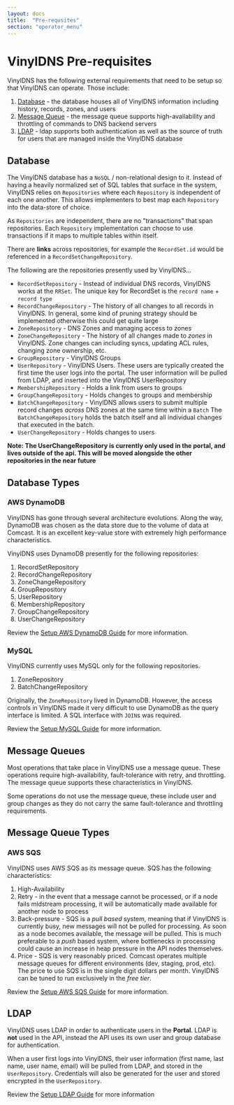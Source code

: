 ```yaml
---
layout: docs
title:  "Pre-requsites"
section: "operator_menu"
---
```


# VinylDNS Pre-requisites
VinylDNS has the following external requirements that need to be setup so that VinylDNS can operate.  Those include:

1. [Database](#database) - the database houses all of VinylDNS information including history, records, zones, and users
1. [Message Queue](#message-queues) - the message queue supports high-availability and throttling of commands to DNS backend servers
1. [LDAP](#ldap) - ldap supports both authentication as well as the source of truth for users that are managed inside the VinylDNS database

## Database
[database]: #database

The VinylDNS database has a `NoSQL` / non-relational design to it.  Instead of having a heavily normalized set of SQL tables
that surface in the system, VinylDNS relies on `Repositories` where each `Repository` is independent of each one another.
This allows implementers to best map each `Repository` into the data-store of choice.

As `Repositories` are independent, there are no "transactions" that span repositories.  Each `Repository` implementation
can choose to use transactions if it maps to multiple tables within itself.

There are **links** across repositories, for example the `RecordSet.id` would be referenced in a `RecordSetChangeRepository`.

The following are the repositories presently used by VinylDNS...

* `RecordSetRepository` - Instead of individual DNS records, VinylDNS works at the `RRSet`.  The unique key for RecordSet is
the `record name` + `record type`
* `RecordChangeRepository` - The history of all changes to all records in VinylDNS.  In general, some kind of pruning strategy
should be implemented otherwise this could get quite large
* `ZoneRepository` - DNS Zones and managing access to zones
* `ZoneChangeRepository` - The history of all changes made to _zones_ in VinylDNS.  Zone changes can including syncs,
updating ACL rules, changing zone ownership, etc.
* `GroupRepository` - VinylDNS Groups
* `UserRepository` - VinylDNS Users.  These users are typically created the first time the user logs into the portal.
The user information will be pulled from LDAP, and inserted into the VinylDNS UserRepository
* `MembershipRepository` - Holds a link from users to groups
* `GroupChangeRepository` - Holds changes to groups and membership
* `BatchChangeRepository` - VinylDNS allows users to submit multiple record changes _across_ DNS zones at the same time within a `Batch`
The `BatchChangeRepository` holds the batch itself and all individual changes that executed in the batch.
* `UserChangeRepository` - Holds changes to users

**Note: The UserChangeRepository is currently only used in the portal, and lives outside of the api.  This will be moved
alongside the other repositories in the near future**

## Database Types
### AWS DynamoDB
VinylDNS has gone through several architecture evolutions.  Along the way, DynamoDB was chosen as the data store due to
the volume of data at Comcast.  It is an excellent key-value store with extremely high performance characteristics.

VinylDNS uses DynamoDB presently for the following repositories:

1. RecordSetRepository
1. RecordChangeRepository
1. ZoneChangeRepository
1. GroupRepository
1. UserRepository
1. MembershipRepository
1. GroupChangeRepository
1. UserChangeRepository

Review the [Setup AWS DynamoDB Guide](setup-dynamodb) for more information.

### MySQL
VinylDNS currently uses MySQL only for the following repositories.

1. ZoneRepository
1. BatchChangeRepository

Originally, the `ZoneRepository` lived in DynamoDB.  However, the access controls in VinylDNS made it very difficult
to use DynamoDB as the query interface is limited.  A SQL interface with `JOIN`s was required.

Review the [Setup MySQL Guide](setup-mysql) for more information.

## Message Queues
Most operations that take place in VinylDNS use a message queue.  These operations require high-availability, fault-tolerance
with retry, and throttling.  The message queue supports these characteristics in VinylDNS.

Some operations do not use the message queue, these include user and group changes as they do not carry the same
fault-tolerance and throttling requirements.

## Message Queue Types
### AWS SQS
VinylDNS uses AWS SQS as its message queue.  SQS has the following characteristics:

1. High-Availability
1. Retry - in the event that a message cannot be processed, or if a node fails midstream processing, it will be automatically
made available for another node to process
1. Back-pressure - SQS is a _pull based_ system, meaning that if VinylDNS is currently busy, new messages will not be pulled for processing.
As soon as a node becomes available, the message will be pulled.  This is much preferable to a _push_ based system, where
bottlenecks in processing could cause an increase in heap pressure in the API nodes themselves.
1. Price - SQS is very reasonably priced.  Comcast operates multiple message queues for different environments (dev, staging, prod, etc).
The price to use SQS is in the single digit dollars per month.  VinylDNS can be tuned to run exclusively in the _free tier_.

Review the [Setup AWS SQS Guide](setup-sqs) for more information.

## LDAP
VinylDNS uses LDAP in order to authenticate users in the **Portal**.  LDAP is **not** used in the API, instead the API uses
its own user and group database for authentication.

When a user first logs into VinylDNS, their user information (first name, last name, user name, email) will be pulled from
LDAP, and stored in the `UserRepository`.  Credentials will also be generated for the user and stored encrypted in the `UserRepository`.

Review the [Setup LDAP Guide](setup-ldap) for more information

